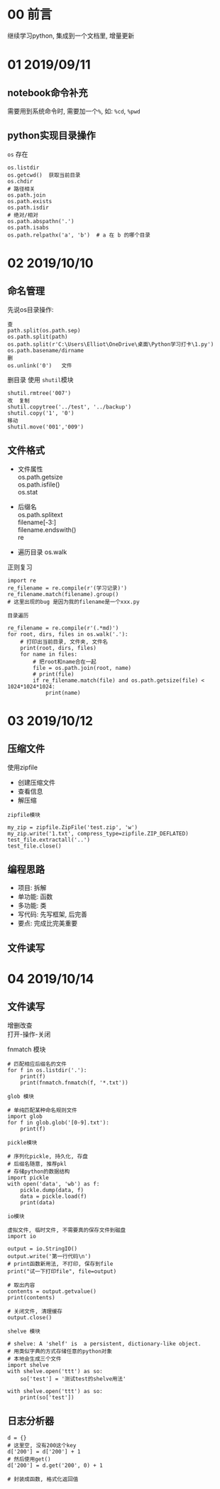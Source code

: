 # 00 前言
继续学习python, 集成到一个文档里, 增量更新

# 01 2019/09/11
## notebook命令补充
需要用到系统命令时, 需要加一个`%`, 如: `%cd`, `%pwd`

## python实现目录操作
`os` 存在
```
os.listdir
os.getcwd()  获取当前目录
os.chdir
# 路径相关
os.path.join
os.path.exists
os.path.isdir
# 绝对/相对
os.path.abspathn('.')
os.path.isabs
os.path.relpathx('a', 'b')  # a 在 b 的哪个目录 
```

# 02 2019/10/10
## 命名管理
先说os目录操作:  
```
查
path.split(os.path.sep)  
os.path.split(path)
os.path.split(r'C:\Users\Elliot\OneDrive\桌面\Python学习打卡\1.py')  
os.path.basename/dirname
删
os.unlink('0')   文件
```
删目录 使用 `shutil`模块
```
shutil.rmtree('007')
改  复制  
shutil.copytree('../test', '../backup')
shutil.copy('1', '0')
移动
shutil.move('001','009') 
```

## 文件格式
- 文件属性  
    os.path.getsize  
    os.path.isfile()  
    os.stat
- 后缀名  
    os.path.splitext  
    filename[-3:]  
    filename.endswith()  
    re  

- 遍历目录
    os.walk

正则复习  
```
import re
re_filename = re.compile(r'(学习记录)')
re_filename.match(filename).group()  
# 这里出现的bug 是因为我的filename是一个xxx.py
```
`目录遍历`  
```
re_filename = re.compile(r'(.*md)')
for root, dirs, files in os.walk('.'):
    # 打印出当前目录, 文件夹, 文件名
    print(root, dirs, files)
    for name in files:
        # 把root和name合在一起
        file = os.path.join(root, name) 
        # print(file)
        if re_filename.match(file) and os.path.getsize(file) < 1024*1024*1024:
            print(name)
```

# 03 2019/10/12
## 压缩文件
使用zipfile  
- 创建压缩文件
- 查看信息
- 解压缩

`zipfile模块`  
```
my_zip = zipfile.ZipFile('test.zip', 'w')
my_zip.write('1.txt', compress_type=zipfile.ZIP_DEFLATED)
test_file.extractall('..')
test_file.close()
```

## 编程思路
- 项目: 拆解
- 单功能: 函数
- 多功能: 类
- 写代码: 先写框架, 后完善
- 要点: 完成比完美重要

## 文件读写

# 04 2019/10/14
## 文件读写
增删改查  
打开-操作-关闭  

fnmatch 模块  
```
# 匹配相应后缀名的文件
for f in os.listdir('.'):
    print(f)
    print(fnmatch.fnmatch(f, '*.txt'))
```


`glob 模块`  
```
# 单纯匹配某种命名规则文件
import glob
for f in glob.glob('[0-9].txt'):
    print(f)
```

`pickle模块`  
```
# 序列化pickle, 持久化, 存盘
# 后缀名随意, 推荐pkl
# 存储python的数据结构
import pickle
with open('data', 'wb') as f:
    pickle.dump(data, f)
    data = pickle.load(f)
    print(data)
```

`io模块`
```
虚拟文件, 临时文件, 不需要真的保存文件到磁盘
import io

output = io.StringIO()
output.write('第一行代码\n')
# print函数新用法, 不打印, 保存到file
print("试一下打印file", file=output)

# 取出内容
contents = output.getvalue()
print(contents)

# 关闭文件, 清理缓存
output.close()
```

`shelve 模块`
```
# shelve: A 'shelf' is  a persistent, dictionary-like object.
# 用类似字典的方式存储任意的python对象
# 本地会生成三个文件
import shelve
with shelve.open('ttt') as so:
    so['test'] = '测试test的shelve用法'
    
with shelve.open('ttt') as so:
    print(so['test'])
```

## 日志分析器

```
d = {}
# 这里空, 没有200这个key
d['200'] = d['200'] + 1
# 然后使用get()
d['200'] = d.get('200', 0) + 1
```

`# 封装成函数, 格式化返回值`
